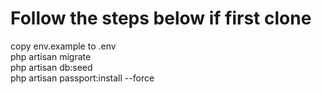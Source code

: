 
<div class="flex-container">
    <h1>Follow the steps below if first clone</h1>
    <div class="flex-item">copy env.example to .env</div>
  <div class="flex-item">php artisan migrate</div>
  <div class="flex-item">php artisan db:seed</div>
  <div class="flex-item">php artisan passport:install --force</div>
</div>


